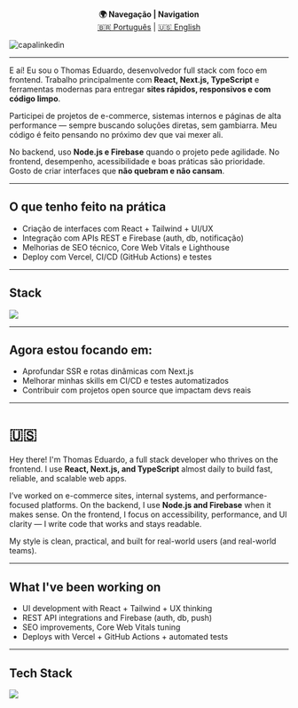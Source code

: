 <p align="center">
  <b>🌍 Navegação | Navigation</b><br>
  <a href="#-sobre-mim">🇧🇷 Português</a> | 
  <a href="#-about-me">🇺🇸 English</a>
</p>

![capalinkedin](https://github.com/user-attachments/assets/c051a319-8a5f-48a0-99a0-789abe87ab8e)



---

E aí! Eu sou o Thomas Eduardo, desenvolvedor full stack com foco em frontend. Trabalho principalmente com **React, Next.js, TypeScript** e ferramentas modernas para entregar **sites rápidos, responsivos e com código limpo**.

Participei de projetos de e-commerce, sistemas internos e páginas de alta performance — sempre buscando soluções diretas, sem gambiarra. Meu código é feito pensando no próximo dev que vai mexer ali.

No backend, uso **Node.js e Firebase** quando o projeto pede agilidade. No frontend, desempenho, acessibilidade e boas práticas são prioridade. Gosto de criar interfaces que **não quebram e não cansam**.

---

## O que tenho feito na prática

<ul>
  <li>Criação de interfaces com React + Tailwind + UI/UX</li>
  <li>Integração com APIs REST e Firebase (auth, db, notificação)</li>
  <li>Melhorias de SEO técnico, Core Web Vitals e Lighthouse</li>
  <li>Deploy com Vercel, CI/CD (GitHub Actions) e testes</li>
</ul>

---

##  Stack 

<p>
  <img src="https://skillicons.dev/icons?i=react,nextjs,typescript,javascript,tailwind,figma,styledcomponents,firebase,nodejs,git,docker,vercel,aws&perline=7" />
</p>

---

##  Agora estou focando em:

<ul>
  <li>Aprofundar SSR e rotas dinâmicas com Next.js</li>
  <li>Melhorar minhas skills em CI/CD e testes automatizados</li>
  <li>Contribuir com projetos open source que impactam devs reais</li>
</ul>

---

# 🇺🇸 

Hey there! I'm Thomas Eduardo, a full stack developer who thrives on the frontend. I use **React, Next.js, and TypeScript** almost daily to build fast, reliable, and scalable web apps.

I’ve worked on e-commerce sites, internal systems, and performance-focused platforms. On the backend, I use **Node.js and Firebase** when it makes sense. On the frontend, I focus on accessibility, performance, and UI clarity — I write code that works and stays readable.

My style is clean, practical, and built for real-world users (and real-world teams).

---

##  What I've been working on

<ul>
  <li>UI development with React + Tailwind + UX thinking</li>
  <li>REST API integrations and Firebase (auth, db, push)</li>
  <li>SEO improvements, Core Web Vitals tuning</li>
  <li>Deploys with Vercel + GitHub Actions + automated tests</li>
</ul>

---

##  Tech Stack 
<p>
  <img src="https://skillicons.dev/icons?i=react,nextjs,typescript,javascript,tailwind,figma,styledcomponents,firebase,nodejs,git,docker,vercel,aws&perline=7" />
</p>

